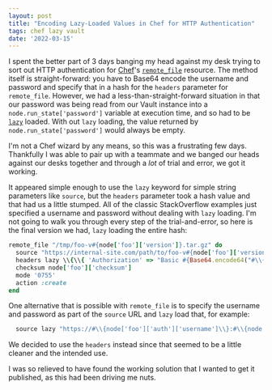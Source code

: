 ```yaml
---
layout: post
title: "Encoding Lazy-Loaded Values in Chef for HTTP Authentication"
tags: chef lazy vault
date: '2022-03-15'
---
```


I spent the better part of 3 days banging my head against my desk trying to sort out HTTP authentication for [Chef](https://www.chef.io/)'s [`remote_file`](https://docs.chef.io/resources/remote_file/) resource. The method itself is straight-forward: you have to Base64 encode the username and password and specify that in a hash for the `headers` parameter for `remote_file`. However, we had a less-than-straight-forward situation in that our password was being read from our Vault instance into a `node.run_state['password']` variable at execution time, and so had to be [`lazy`](https://docs.chef.io/resource_common/#lazy-evaluation) loaded. With out `lazy` loading, the value returned by `node.run_state['password']` would always be empty. 

I'm not a Chef wizard by any means, so this was a frustrating few days. Thankfully I was able to pair up with a teammate and we banged our heads against our desks together and through a _lot_ of trial and error, we got it working.

It appeared simple enough to use the `lazy` keyword for simple string parameters like `source`, but the `headers` parameter took a hash value and that had us a little stumped. All of the classic StackOverflow examples just specified a username and password without dealing with `lazy` loading. I'm not going to walk you through every step of the trial-and-error, so here is the final version we had, `lazy` loading the entire hash:

```ruby
remote_file "/tmp/foo-v#{node['foo']['version']}.tar.gz" do
  source "https://internal-site.com/path/to/foo-v#{node['foo']['version']}.tar.gz"
  headers lazy \\{\\{ 'Authorization' => "Basic #{Base64.encode64("#\\{node['foo']['auth']['username']\\}:#\\{node.run_state['password']\\}").strip}" \\}\\}
  checksum node['foo']['checksum']
  mode '0755'
  action :create
end
```

One alternative that is possible with `remote_file` is to specify the username and password as part of the `source` URL and `lazy` load that, for example:

```ruby
  source lazy "https://#\\{node['foo']['auth']['username']\\}:#\\{node.run_state['password']\\}@internal-site.com/path/to/foo-v#\\{node['foo']['version']\\}.tar.gz"
```

We decided to use the `headers` instead since that seemed to be a little cleaner and the intended use.

I was so relieved to have found the working solution that I wanted to get it published, as this had been driving me nuts.
